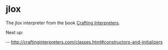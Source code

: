 # jlox
The jlox interpreter from the book [Crafting Interpreters](https://craftinginterpreters.com).


Next up:

-- http://craftinginterpreters.com/classes.html#constructors-and-initializers